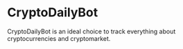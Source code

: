 <h1>CryptoDailyBot</h1>
<p>
    CryptoDailyBot is an ideal choice to track everything about
    cryptocurrencies and cryptomarket.
</p>
